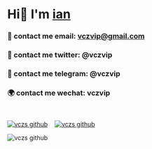 # Hi👋 I'm [ian](https://github.com/vczs)

### :sparkling_heart: contact me email: vczvip@gmail.com
### :rose: contact me twitter: @vczvip
### :satellite: contact me telegram: @vczvip
### :earth_africa: contact me wechat: vczvip
<br>

[![vczs github](https://github-readme-stats.vercel.app/api?username=vczs&hide_title=true&hide_border=true&show_icons=true&include_all_commits=true&line_height=21&bg_color=0,EC6C6C,FFD479,FFFC79,73FA79&theme=graywhite&locale=cn)](https://github.com/vczs)&nbsp;&nbsp;&nbsp;&nbsp;[![vczs github](https://github-readme-stats.vercel.app/api/top-langs/?username=vczs&hide_title=true&hide_border=true&layout=compact&bg_color=0,73FA79,73FDFF,D783FF&theme=graywhite&locale=cn)](https://github.com/vczs)  

![vczs github](https://github-readme-activity-graph.vercel.app/graph?username=vczs&area=true&hide_border=true&theme=dracula)

